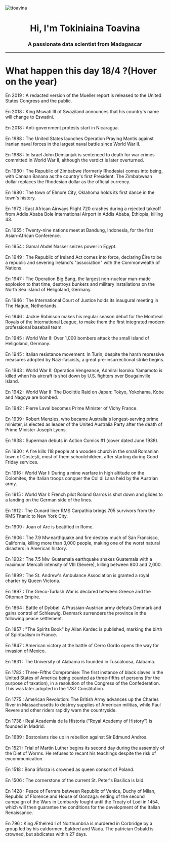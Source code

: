 
<p align="left"> <img src="https://komarev.com/ghpvc/?username=ttoavina&label=Profile%20views&color=0e75b6&style=flat" alt="ttoavina" /> </p>
<h1 align="center">Hi, I'm Tokiniaina Toavina</h1>
<h3 align="center">A passionate data scientist from Madagascar</h3>
    
<hr/>
<h1> What happen this day 18/4 ?(Hover on the year)</h1>

En 2019 : A redacted version of the Mueller report is released to the United States Congress and the public.
<br/><br/>
En 2018 : King Mswati III of Swaziland announces that his country's name will change to Eswatini.
<br/><br/>
En 2018 : Anti-government protests start in Nicaragua.
<br/><br/>
En 1988 : The United States launches Operation Praying Mantis against Iranian naval forces in the largest naval battle since World War II.
<br/><br/>
En 1988 : In Israel John Demjanjuk is sentenced to death for war crimes committed in World War II, although the verdict is later overturned.
<br/><br/>
En 1980 : The Republic of Zimbabwe (formerly Rhodesia) comes into being, with Canaan Banana as the country's first President. The Zimbabwean dollar replaces the Rhodesian dollar as the official currency.
<br/><br/>
En 1980 : The town of Elmore City, Oklahoma holds its first dance in the town's history.
<br/><br/>
En 1972 : East African Airways Flight 720 crashes during a rejected takeoff from Addis Ababa Bole International Airport in Addis Ababa, Ethiopia, killing 43.
<br/><br/>
En 1955 : Twenty-nine nations meet at Bandung, Indonesia, for the first Asian-African Conference.
<br/><br/>
En 1954 : Gamal Abdel Nasser seizes power in Egypt.
<br/><br/>
En 1949 : The Republic of Ireland Act comes into force, declaring Éire to be a republic and severing Ireland's "association" with the Commonwealth of Nations.
<br/><br/>
En 1947 : The Operation Big Bang, the largest non-nuclear man-made explosion to that time, destroys bunkers and military installations on the North Sea island of Heligoland, Germany.
<br/><br/>
En 1946 : The International Court of Justice holds its inaugural meeting in The Hague, Netherlands.
<br/><br/>
En 1946 : Jackie Robinson makes his regular season debut for the Montreal Royals of the International League, to make them the first integrated modern professional baseball team.
<br/><br/>
En 1945 : World War II: Over 1,000 bombers attack the small island of Heligoland, Germany.
<br/><br/>
En 1945 : Italian resistance movement: In Turin, despite the harsh repressive measures adopted by Nazi-fascists, a great pre-insurrectional strike begins.
<br/><br/>
En 1943 : World War II: Operation Vengeance, Admiral Isoroku Yamamoto is killed when his aircraft is shot down by U.S. fighters over Bougainville Island.
<br/><br/>
En 1942 : World War II: The Doolittle Raid on Japan: Tokyo, Yokohama, Kobe and Nagoya are bombed.
<br/><br/>
En 1942 : Pierre Laval becomes Prime Minister of Vichy France.
<br/><br/>
En 1939 : Robert Menzies, who became Australia's longest-serving prime minister, is elected as leader of the United Australia Party after the death of Prime Minister Joseph Lyons.
<br/><br/>
En 1938 : Superman debuts in Action Comics #1 (cover dated June 1938).
<br/><br/>
En 1930 : A fire kills 118 people at a wooden church in the small Romanian town of Costești, most of them schoolchildren, after starting during Good Friday services.
<br/><br/>
En 1916 : World War I: During a mine warfare in high altitude on the Dolomites, the Italian troops conquer the Col di Lana held by the Austrian army.
<br/><br/>
En 1915 : World War I: French pilot Roland Garros is shot down and glides to a landing on the German side of the lines.
<br/><br/>
En 1912 : The Cunard liner RMS Carpathia brings 705 survivors from the RMS Titanic to New York City.
<br/><br/>
En 1909 : Joan of Arc is beatified in Rome.
<br/><br/>
En 1906 : The 7.9 Mw earthquake and fire destroy much of San Francisco, California, killing more than 3,000 people, making one of the worst natural disasters in American history.
<br/><br/>
En 1902 : The 7.5 Mw  Guatemala earthquake shakes Guatemala with a maximum Mercalli intensity of VIII (Severe), killing between 800 and 2,000.
<br/><br/>
En 1899 : The St. Andrew's Ambulance Association is granted a royal charter by Queen Victoria.
<br/><br/>
En 1897 : The Greco-Turkish War is declared between Greece and the Ottoman Empire.
<br/><br/>
En 1864 : Battle of Dybbøl: A Prussian-Austrian army defeats Denmark and gains control of Schleswig. Denmark surrenders the province in the following peace settlement.
<br/><br/>
En 1857 : "The Spirits Book" by Allan Kardec is published, marking the birth of Spiritualism in France.
<br/><br/>
En 1847 : American victory at the battle of Cerro Gordo opens the way for invasion of Mexico.
<br/><br/>
En 1831 : The University of Alabama is founded in Tuscaloosa, Alabama.
<br/><br/>
En 1783 : Three-Fifths Compromise: The first instance of black slaves in the United States of America being counted as three-fifths of persons (for the purpose of taxation), in a resolution of the Congress of the Confederation. This was later adopted in the 1787 Constitution.
<br/><br/>
En 1775 : American Revolution: The British Army advances up the Charles River in Massachusetts to destroy supplies of American militias, while Paul Revere and other riders rapidly warn the countryside.
<br/><br/>
En 1738 : Real Academia de la Historia ("Royal Academy of History") is founded in Madrid.
<br/><br/>
En 1689 : Bostonians rise up in rebellion against Sir Edmund Andros.
<br/><br/>
En 1521 : Trial of Martin Luther begins its second day during the assembly of the Diet of Worms. He refuses to recant his teachings despite the risk of excommunication.
<br/><br/>
En 1518 : Bona Sforza is crowned as queen consort of Poland.
<br/><br/>
En 1506 : The cornerstone of the current St. Peter's Basilica is laid.
<br/><br/>
En 1428 : Peace of Ferrara between Republic of Venice, Duchy of Milan, Republic of Florence and House of Gonzaga: ending of the second campaign of the Wars in Lombardy fought until the Treaty of Lodi in 1454, which will then guarantee the conditions for the development of the Italian Renaissance.
<br/><br/>
En 796 : King Æthelred I of Northumbria is murdered in Corbridge by a group led by his ealdormen, Ealdred and Wada. The patrician Osbald is crowned, but abdicates within 27 days.
<br/><br/>
